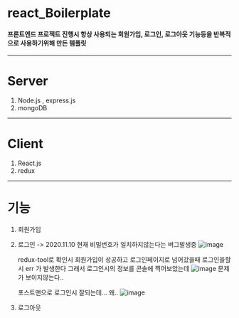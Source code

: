 # react_Boilerplate

#### 프론트엔드 프로젝트 진행시 항상 사용되는 회원가입, 로그인, 로그아웃 기능등을 반복적으로 사용하기위해 만든 템플릿

---

# Server

1. Node.js , express.js
2. mongoDB

---

# Client

1. React.js
2. redux

---

# 기능

1. 회원가입
2. 로그인
   -> 2020.11.10 현재 비밀번호가 일치하지않는다는 버그발생중
   ![image](https://user-images.githubusercontent.com/39754252/98695266-c967ae00-23b5-11eb-8e78-0550ee2cda90.png)
   
   redux-tool로 확인시 회원가입이 성공하고 로그인페이지로 넘어갔을때 로그인을할시 err 가 발생한다 그래서 로그인시의 정보를 콘솔에 찍어보았는데
   ![image](https://user-images.githubusercontent.com/39754252/98695765-59a5f300-23b6-11eb-92e5-909fd2d8fe78.png)
   문제가 보이지않는다..
  
   포스트맨으로 로그인시 잘되는데... 왜.. 
    ![image](https://user-images.githubusercontent.com/39754252/98696254-e781de00-23b6-11eb-8ea2-c8cafad99f68.png)
   
3. 로그아웃
